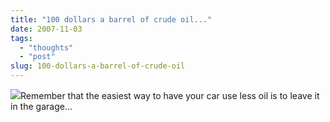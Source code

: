 ```yaml
---
title: "100 dollars a barrel of crude oil..."
date: 2007-11-03
tags: 
  - "thoughts"
  - "post"
slug: 100-dollars-a-barrel-of-crude-oil
---
```


[![](http://codeconsult.ch/bertrand/archives/images/biketec-flyer.jpg)](http://codeconsult.ch/bertrand/archives/000589.html)Remember that the easiest way to have your car use less oil is to leave it in the garage...
